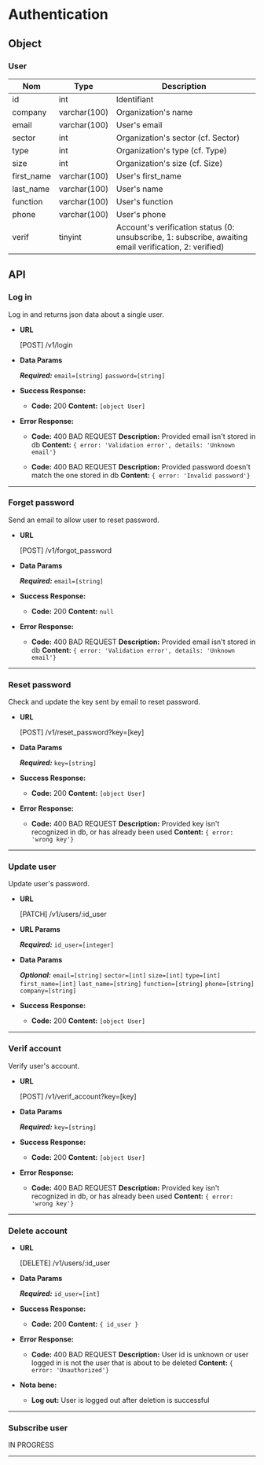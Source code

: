 # Authentication

## Object

### User

**Nom**               | **Type**      | **Description** 
----------------------|-------------  |-------------------
id                    | int           | Identifiant
company               | varchar(100)  | Organization's name
email                 | varchar(100)  | User's email
sector                | int           | Organization's sector (cf. Sector)
type                  | int           | Organization's type (cf. Type)
size                  | int           | Organization's size (cf. Size)
first_name            | varchar(100)  | User's first_name
last_name             | varchar(100)  | User's name
function              | varchar(100)  | User's function
phone                 | varchar(100)  | User's phone
verif                 | tinyint       | Account's verification status (0: unsubscribe, 1: subscribe, awaiting email verification, 2: verified)

## API

### Log in

  Log in and returns json data about a single user.

* **URL**

  [POST] /v1/login

* **Data Params**

  ***Required:***
   `email=[string]`
   `password=[string]`

* **Success Response:**

  * **Code:** 200
    **Content:** `[object User]`
 
* **Error Response:**

  * **Code:** 400 BAD REQUEST 
    **Description:** Provided email isn't stored in db 
    **Content:** `{ error: 'Validation error', details: 'Unknown email'}`

  * **Code:** 400 BAD REQUEST
    **Description:** Provided password doesn't match the one stored in db
    **Content:** `{ error: 'Invalid password'}`
---

### Forget password

  Send an email to allow user to reset password.

* **URL**

  [POST] /v1/forgot_password

* **Data Params**

  ***Required:***
   `email=[string]`

* **Success Response:**

  * **Code:** 200
    **Content:** `null`
 
* **Error Response:**

  * **Code:** 400 BAD REQUEST
    **Description:** Provided email isn't stored in db
    **Content:** `{ error: 'Validation error', details: 'Unknown email'}`
---

### Reset password

  Check and update the key sent by email to reset password. 

* **URL**

  [POST] /v1/reset_password?key=[key]

*  **Data Params**

   ***Required:***
   `key=[string]`

* **Success Response:**

  * **Code:** 200 
    **Content:** `[object User]`
 
* **Error Response:**

  * **Code:** 400 BAD REQUEST 
    **Description:** Provided key isn't recognized in db, or has already been used
    **Content:** `{ error: 'wrong key'}`
---

### Update user
  Update user's password.

* **URL**

  [PATCH] /v1/users/:id_user

*  **URL Params**

   ***Required:***
   `id_user=[integer]`

* **Data Params**

  ***Optional:***
   `email=[string]`
   `sector=[int]`
   `size=[int]`
   `type=[int]`
   `first_name=[int]`
   `last_name=[string]`
   `function=[string]`
   `phone=[string]`
   `company=[string]`

* **Success Response:**

  * **Code:** 200
    **Content:** `[object User]`

---

### Verif account
  Verify user's account.

* **URL**

  [POST] /v1/verif_account?key=[key]

* **Data Params**

  ***Required:***
   `key=[string]`

* **Success Response:**

  * **Code:** 200 
    **Content:** `[object User]`
 
* **Error Response:**

  * **Code:** 400 BAD REQUEST 
    **Description:** Provided key isn't recognized in db, or has already been used
    **Content:** `{ error: 'wrong key'}`

---

### Delete account

* **URL**

  [DELETE] /v1/users/:id_user

* **Data Params**

  ***Required:***
   `id_user=[int]`

* **Success Response:**

  * **Code:** 200 
    **Content:** `{ id_user }`
 
* **Error Response:**

  * **Code:** 400 BAD REQUEST 
    **Description:** User id is unknown or user logged in is not the user that is about to be deleted
    **Content:** `{ error: 'Unauthorized'}`

* **Nota bene:**
  * **Log out:** User is logged out after deletion is successful
---

### Subscribe user

IN PROGRESS

---
